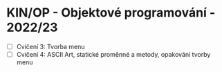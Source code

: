 # KIN/OP - Objektové programování - 2022/23

- [ ] Cvičení 3: Tvorba menu
- [ ] Cvičení 4: ASCII Art, statické proměnné a metody, opakování tvorby menu
